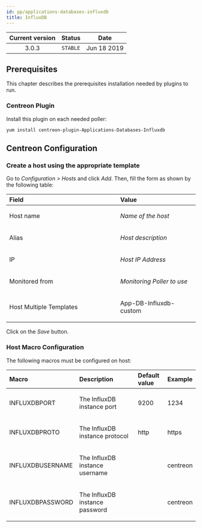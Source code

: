 ```yaml
---
id: pp/applications-databases-influxdb
title: InfluxDB
---
```


| Current version | Status | Date |
| :-: | :-: | :-: |
| 3.0.3 | `STABLE` | Jun 18 2019 |

## Prerequisites
This chapter describes the prerequisites installation needed by plugins
to run.

### Centreon Plugin
Install this plugin on each needed poller:

    yum install centreon-plugin-Applications-Databases-Influxdb

## Centreon Configuration
### Create a host using the appropriate template
Go to *Configuration &gt; Hosts* and click *Add*. Then, fill the form as
shown by the following table:

<table>
<colgroup>
<col width="58%" />
<col width="41%" />
</colgroup>
<thead>
<tr class="header">
<th align="left">Field</th>
<th align="left">Value</th>
</tr>
</thead>
<tbody>
<tr class="odd">
<td align="left"><p>Host name</p></td>
<td align="left"><p><em>Name of the host</em></p></td>
</tr>
<tr class="even">
<td align="left"><p>Alias</p></td>
<td align="left"><p><em>Host description</em></p></td>
</tr>
<tr class="odd">
<td align="left"><p>IP</p></td>
<td align="left"><p><em>Host IP Address</em></p></td>
</tr>
<tr class="even">
<td align="left"><p>Monitored from</p></td>
<td align="left"><p><em>Monitoring Poller to use</em></p></td>
</tr>
<tr class="odd">
<td align="left"><p>Host Multiple Templates</p></td>
<td align="left"><p>App-DB-Influxdb-custom</p></td>
</tr>
</tbody>
</table>

Click on the *Save* button.

### Host Macro Configuration
The following macros must be configured on host:

<table>
<colgroup>
<col width="24%" />
<col width="44%" />
<col width="17%" />
<col width="12%" />
</colgroup>
<thead>
<tr class="header">
<th align="left">Macro</th>
<th align="left">Description</th>
<th align="left">Default value</th>
<th align="left">Example</th>
</tr>
</thead>
<tbody>
<tr class="odd">
<td align="left"><p>INFLUXDBPORT</p></td>
<td align="left"><p>The InfluxDB instance port</p></td>
<td align="left"><p>9200</p></td>
<td align="left"><p>1234</p></td>
</tr>
<tr class="even">
<td align="left"><p>INFLUXDBPROTO</p></td>
<td align="left"><p>The InfluxDB instance protocol</p></td>
<td align="left"><p>http</p></td>
<td align="left"><p>https</p></td>
</tr>
<tr class="odd">
<td align="left"><p>INFLUXDBUSERNAME</p></td>
<td align="left"><p>The InfluxDB instance username</p></td>
<td align="left"><p></p></td>
<td align="left"><p>centreon</p></td>
</tr>
<tr class="even">
<td align="left"><p>INFLUXDBPASSWORD</p></td>
<td align="left"><p>The InfluxDB instance password</p></td>
<td align="left"><p></p></td>
<td align="left"><p>centreon</p></td>
</tr>
</tbody>
</table>


